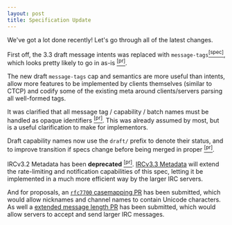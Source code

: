 ```yaml
---
layout: post
title: Specification Update
---
```

We've got a lot done recently! Let's go through all of the latest changes.

First off, the 3.3 draft message intents was replaced with `message-tags`[<sup>[spec]</sup>](http://ircv3.net/specs/core/message-tags-3.3.html), which looks pretty likely to go in as-is [<sup>[pr]</sup>](https://github.com/ircv3/ircv3-specifications/pull/271).

The new draft `message-tags` cap and semantics are more useful than intents, allow more features to be implemented by clients themselves (similar to CTCP) and codify some of the existing meta around clients/servers parsing all well-formed tags.

It was clarified that all message tag / capability / batch names must be handled as opaque identifiers [<sup>[pr]</sup>](https://github.com/ircv3/ircv3-specifications/pull/274/files). This was already assumed by most, but is a useful clarification to make for implementors.

Draft capability names now use the `draft/` prefix to denote their status, and to improve transition if specs change before being merged in proper [<sup>[pr]</sup>](https://github.com/ircv3/ircv3-specifications/pull/277).

IRCv3.2 Metadata has been **deprecated** [<sup>[pr]</sup>](https://github.com/ircv3/ircv3-specifications/pull/279). [IRCv3.3 Metadata](https://github.com/ircv3/ircv3-specifications/pull/250) will extend the rate-limiting and notification capabilities of this spec, letting it be implemented in a much more efficient way by the larger IRC servers.

And for proposals, an [`rfc7700` casemapping PR](https://github.com/ircv3/ircv3-specifications/pull/272) has been submitted, which would allow nicknames and channel names to contain Unicode characters. As well a [extended message length PR](https://github.com/ircv3/ircv3-specifications/pull/281) has been submitted, which would allow servers to accept and send larger IRC messages.
